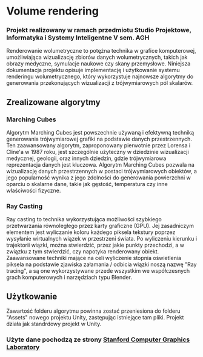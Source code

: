 # Volume rendering
### Projekt realizowany w ramach przedmiotu Studio Projektowe, Informatyka i Systemy Inteligentne V sem. AGH
Renderowanie wolumetryczne to potężna technika w grafice komputerowej, umożliwiająca wizualizację zbiorów danych wolumetrycznych, takich jak obrazy medyczne, symulacje naukowe czy skany przemysłowe. Niniejsza dokumentacja projektu opisuje implementację i użytkowanie systemu renderingu wolumetrycznego, który wykorzystuje najnowsze algorytmy do generowania przekonujących wizualizacji z trójwymiarowych pól skalarów.

## Zrealizowane algorytmy
### Marching Cubes
Algorytm Marching Cubes jest powszechnie używaną i efektywną techniką generowania trójwymiarowej grafiki na podstawie danych przestrzennych. Ten zaawansowany algorytm, zaproponowany pierwotnie przez Lorensa i Cline'a w 1987 roku, jest szczególnie użyteczny w dziedzinie wizualizacji medycznej, geologii, oraz innych dziedzin, gdzie trójwymiarowa reprezentacja danych jest kluczowa. Algorytm Marching Cubes pozwala na wizualizację danych przestrzennych w postaci trójwymiarowych obiektów, a jego popularność wynika z jego zdolności do generowania powierzchni w oparciu o skalarne dane, takie jak gęstość, temperatura czy inne właściwości fizyczne.

### Ray Casting
Ray casting to technika wykorzystująca możliwości szybkiego przetwarzania równoległego przez karty graficzne (GPU). Jej zasadniczym elementem jest wyliczanie koloru każdego piksela tekstury poprzez wysyłanie wirtualnych wiązek w przestrzeni świata. Po wyliczeniu kierunku i trajektorii wiązki, można stwierdzić, przez jakie punkty przechodzi, a w związku z tym stwierdzić, czy napotyka renderowany obiekt. Zaawansowane techniki mające na celi wyliczenie stopnia oświetlenia piksela na podstawie zjawiska załamania / odbicia wiązki noszą nazwę "Ray tracing", a są one wykorzystywane przede wszystkim we współczesnych grach komputerowych i narzędziach typu Blender.

## Użytkowanie
Zawartość folderu algorytmu powinna zostać przeniesiona do folderu "Assets" nowego projektu Unity, zastępując istniejące tam pliki. Projekt działa jak standrdowy projekt w Unity.

### Użyte dane pochodzą ze strony [Stanford Computer Graphics Laboratory](https://graphics.stanford.edu/data/voldata/)
